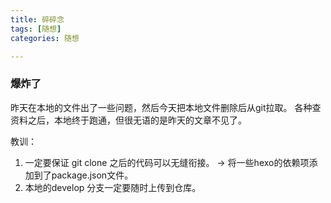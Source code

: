 ```yaml
---
title: 碎碎念
tags: [随想]
categories: 随想

---
```


### 爆炸了
昨天在本地的文件出了一些问题，然后今天把本地文件删除后从git拉取。
各种查资料之后，本地终于跑通，但很无语的是昨天的文章不见了。

教训：
1. 一定要保证 git clone 之后的代码可以无缝衔接。   -> 将一些hexo的依赖项添加到了package.json文件。
2. 本地的develop 分支一定要随时上传到仓库。


